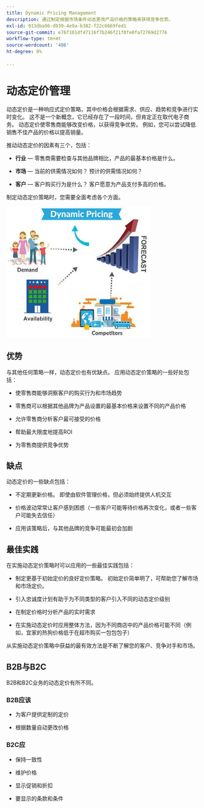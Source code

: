 ```yaml
---
title: Dynamic Pricing Management
description: 通过制定根据市场条件动态更改产品价格的策略来获得竞争优势。
exl-id: 913dba96-d939-4e9a-b382-f22c6669fed1
source-git-commit: e76f101df47116f7b246f21f0fe0fa72769d2776
workflow-type: tm+mt
source-wordcount: '486'
ht-degree: 0%

---
```


# 动态定价管理

动态定价是一种响应式定价策略，其中价格会根据需求、供应、趋势和竞争进行实时变化。 这不是一个新概念，它已经存在了一段时间，但肯定正在取代电子商务。 动态定价使零售商能够改变价格，以获得竞争优势。 例如，您可以尝试降低销售不佳产品的价格以提高销量。

推动动态定价的因素有三个，包括：

- **行业** — 零售商需要检查与其他品牌相比，产品的最基本价格是什么。

- **市场** — 当前的供需情况如何？ 预计的供需情况如何？

- **客户** — 客户购买行为是什么？ 客户愿意为产品支付多高的价格。

制定动态定价策略时，您需要全面考虑各个方面。

![动态定价图](../../assets/playbooks/dynamic-pricing-diagram.png)

## 优势

与其他任何策略一样，动态定价也有优缺点。 应用动态定价策略的一些好处包括：

- 使零售商能够洞察客户的购买行为和市场趋势

- 零售商可以根据其他品牌为产品设置的最基本价格来设置不同的产品价格

- 允许零售商分析客户最可接受的价格

- 帮助最大限度地提高ROI

- 为零售商提供竞争优势

## 缺点

动态定价的一些缺点包括：

- 不定期更新价格。 即使由软件管理价格，但必须始终提供人机交互

- 价格波动常常让客户感到困惑（一些客户可能等待价格再次变化，或者一些客户可能失去信任）

- 应用该策略后，与其他品牌的竞争可能最初会加剧

## 最佳实践

在实施动态定价策略时可以应用的一些最佳实践包括：

- 制定更基于初始定价的良好定价策略。 初始定价简单明了，可帮助您了解市场和市场定价。

- 引入忠诚度计划有助于为不同类型的客户引入不同的动态定价级别

- 在制定价格时分析产品的实时需求

- 在实施动态定价时应用整体方法，因为不同商店中的产品价格可能不同（例如，宜家的热狗价格低于在超市购买一包包包子）

从实施动态定价策略中获益的最有效方法是不断了解您的客户、竞争对手和市场。

## B2B与B2C

B2B和B2C业务的动态定价有所不同。

### B2B应该

- 为客户提供定制的定价

- 根据数量自动更改价格

### B2C应

- 保持一致性

- 维护价格

- 显示促销和折扣

- 要显示的条款和条件
